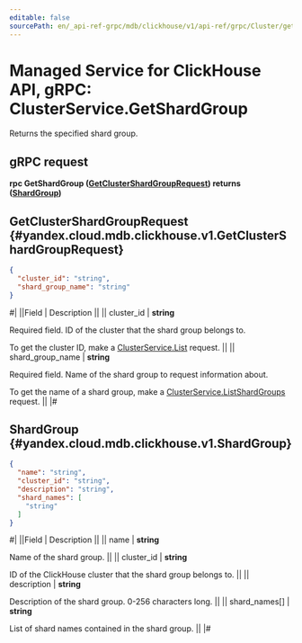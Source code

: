 ```yaml
---
editable: false
sourcePath: en/_api-ref-grpc/mdb/clickhouse/v1/api-ref/grpc/Cluster/getShardGroup.md
---
```


# Managed Service for ClickHouse API, gRPC: ClusterService.GetShardGroup

Returns the specified shard group.

## gRPC request

**rpc GetShardGroup ([GetClusterShardGroupRequest](#yandex.cloud.mdb.clickhouse.v1.GetClusterShardGroupRequest)) returns ([ShardGroup](#yandex.cloud.mdb.clickhouse.v1.ShardGroup))**

## GetClusterShardGroupRequest {#yandex.cloud.mdb.clickhouse.v1.GetClusterShardGroupRequest}

```json
{
  "cluster_id": "string",
  "shard_group_name": "string"
}
```

#|
||Field | Description ||
|| cluster_id | **string**

Required field. ID of the cluster that the shard group belongs to.

To get the cluster ID, make a [ClusterService.List](/docs/managed-clickhouse/api-ref/grpc/Cluster/list#List) request. ||
|| shard_group_name | **string**

Required field. Name of the shard group to request information about.

To get the name of a shard group, make a [ClusterService.ListShardGroups](/docs/managed-clickhouse/api-ref/grpc/Cluster/listShardGroups#ListShardGroups) request. ||
|#

## ShardGroup {#yandex.cloud.mdb.clickhouse.v1.ShardGroup}

```json
{
  "name": "string",
  "cluster_id": "string",
  "description": "string",
  "shard_names": [
    "string"
  ]
}
```

#|
||Field | Description ||
|| name | **string**

Name of the shard group. ||
|| cluster_id | **string**

ID of the ClickHouse cluster that the shard group belongs to. ||
|| description | **string**

Description of the shard group. 0-256 characters long. ||
|| shard_names[] | **string**

List of shard names contained in the shard group. ||
|#